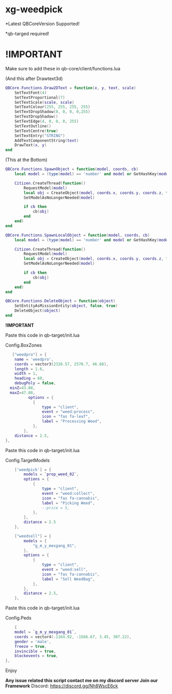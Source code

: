 # xg-weedpick

*Latest QBCoreVersion Supported!

*qb-targed required!



# **!IMPORTANT**

Make sure to add these in qb-core/client/functions.lua


(And this after Drawtext3d) 

```lua
QBCore.Functions.Draw2DText = function(x, y, text, scale)
    SetTextFont(4)
    SetTextProportional(7)
    SetTextScale(scale, scale)
    SetTextColour(255, 255, 255, 255)
    SetTextDropShadow(0, 0, 0, 0,255)
    SetTextDropShadow()
    SetTextEdge(4, 0, 0, 0, 255)
    SetTextOutline()
    SetTextCentre(true)
    SetTextEntry("STRING")
    AddTextComponentString(text)
    DrawText(x, y)
end
```



(This at the Bottom)

```lua
QBCore.Functions.SpawnObject = function(model, coords, cb)
    local model = (type(model) == 'number' and model or GetHashKey(model))

    Citizen.CreateThread(function()
        RequestModel(model)
        local obj = CreateObject(model, coords.x, coords.y, coords.z, true, false, true)
        SetModelAsNoLongerNeeded(model)

        if cb then
            cb(obj)
        end
    end)
end
```
```lua
QBCore.Functions.SpawnLocalObject = function(model, coords, cb)
    local model = (type(model) == 'number' and model or GetHashKey(model))

    Citizen.CreateThread(function()
        RequestModel(model)
        local obj = CreateObject(model, coords.x, coords.y, coords.z, false, false, true)
        SetModelAsNoLongerNeeded(model)

        if cb then
            cb(obj)
        end
    end)
end
```
```lua
QBCore.Functions.DeleteObject = function(object)
    SetEntityAsMissionEntity(object, false, true)
    DeleteObject(object)
end
```

**!IMPORTANT**

Paste this code in qb-target/init.lua 

Config.BoxZones 

```lua
   ["weedpro"] = {
    name = 'weedpro',
	coords = vector3(2328.57, 2570.7, 46.68),
	length = 1.6,
	width = 1,
	heading = 60,
	debugPoly = false,
  minZ=43.08,
  maxZ=47.08,
          options = {
            {
                type = "client",
                event = "weed:process",
                icon = "fas fa-leaf",
                label = "Processing Weed",
            },
		},	
	distance = 2.5,	 
},
```

Paste this code in qb-target/init.lua 

Config.TargetModels

```lua
    ['weedpick'] = {
        models = `prop_weed_02`,
        options = {
            {
                type = "client",
                event = "weed:collect", 
                icon = "fas fa-cannabis",
                label = "Picking Weed",
                --price = 5,
            },
        },
        distance = 2.5
    },

    ["weedsell"] = {
        models = {
            "g_m_y_mexgang_01", 
        },
        options = {
            {
                type = "client",
                event = "weed:sell",
                icon = "fas fa-cannabis",
                label = "Sell WeedBag",
            },
        },
        distance = 2.5,
    },
```	

Paste this code in qb-target/init.lua 

Config.Peds

```lua
    { 
	model = `g_m_y_mexgang_01`, 
	coords = vector4(-1164.92, -1566.67, 3.45, 307.22),
	gender = 'male',
	freeze = true,
	invincible = true,
	blockevents = true,
},
```

Enjoy

**Any issue related this script contact me on my discord server
Join our Framework**
Discord: https://discord.gg/Nh8WscE6ck
